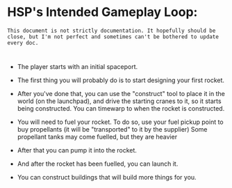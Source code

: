 # HSP's Intended Gameplay Loop:

    This document is not strictly documentation. It hopefully should be close, but I'm not perfect and sometimes can't be bothered to update every doc.
#

- The player starts with an initial spaceport.

- The first thing you will probably do is to start designing your first rocket.

- After you've done that, you can use the "construct" tool to place it in the world (on the launchpad), and drive the starting cranes to it, so it starts being constructed.
    You can timewarp to when the rocket is constructed.

- You will need to fuel your rocket. To do so, use your fuel pickup point to buy propellants (it will be "transported" to it by the supplier)
    Some propellant tanks may come fuelled, but they are heavier

- After that you can pump it into the rocket.

- And after the rocket has been fuelled, you can launch it.



- You can construct buildings that will build more things for you.




